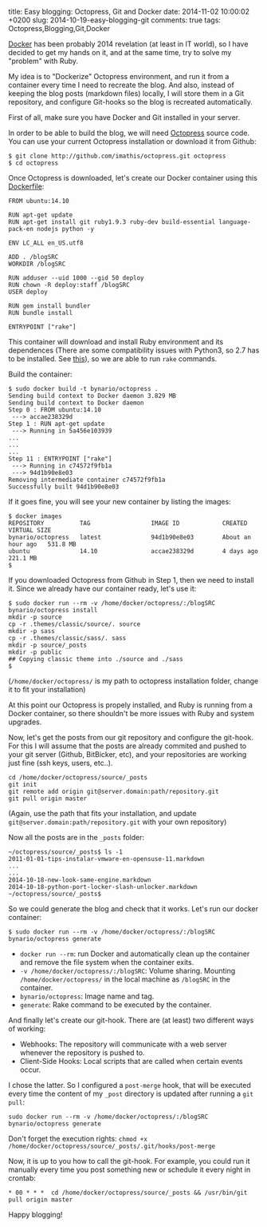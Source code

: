 title: Easy blogging: Octopress, Git and Docker
date: 2014-11-02 10:00:02 +0200
slug: 2014-10-19-easy-blogging-git
comments: true
tags: Octopress,Blogging,Git,Docker

[Docker](https://www.docker.com) has been probably 2014 revelation (at least in IT world), so I have decided to get my hands on it, and at the same time, try to solve my "problem" with Ruby.

My idea is to "Dockerize" Octopress environment, and run it from a container every time I need to recreate the blog. And also, instead of keeping the blog posts (markdown files) locally, I will store them in a Git repository, and configure Git-hooks so the blog is recreated automatically.

First of all, make sure you have Docker and Git installed in your server.

In order to be able to build the blog, we will need [Octopress](http://octopress.org) source code. You can use your current Octopress installation or download it from Github:

```
$ git clone http://github.com/imathis/octopress.git octopress
$ cd octopress
```

Once Octopress is downloaded, let's create our Docker container using this [Dockerfile](http://docs.docker.com/reference/builder/):

```
FROM ubuntu:14.10

RUN apt-get update
RUN apt-get install git ruby1.9.3 ruby-dev build-essential language-pack-en nodejs python -y

ENV LC_ALL en_US.utf8

ADD . /blogSRC
WORKDIR /blogSRC

RUN adduser --uid 1000 --gid 50 deploy
RUN chown -R deploy:staff /blogSRC
USER deploy

RUN gem install bundler
RUN bundle install

ENTRYPOINT ["rake"]
```

This container will download and install Ruby environment and its dependences (There are some compatibility issues with Python3, so 2.7 has to be installed. See [this](https://github.com/imathis/octopress/issues/1651)), so we are able to run `rake` commands. 

Build the container:

```
$ sudo docker build -t bynario/octopress .
Sending build context to Docker daemon 3.829 MB
Sending build context to Docker daemon
Step 0 : FROM ubuntu:14.10
 ---> accae238329d
Step 1 : RUN apt-get update
 ---> Running in 5a456e103939
...
...
...
Step 11 : ENTRYPOINT ["rake"]
 ---> Running in c74572f9fb1a
 ---> 94d1b90e8e03
Removing intermediate container c74572f9fb1a
Successfully built 94d1b90e8e03
```

If it goes fine, you will see your new container by listing the images:

```
$ docker images
REPOSITORY          TAG                 IMAGE ID            CREATED             VIRTUAL SIZE
bynario/octopress   latest              94d1b90e8e03        About an hour ago   531.8 MB
ubuntu              14.10               accae238329d        4 days ago          221.1 MB
$
```

If you downloaded Octopress from Github in Step 1, then we need to install it. Since we already have our container ready, let's use it:

```
$ sudo docker run --rm -v /home/docker/octopress/:/blogSRC bynario/octopress install
mkdir -p source
cp -r .themes/classic/source/. source
mkdir -p sass
cp -r .themes/classic/sass/. sass
mkdir -p source/_posts
mkdir -p public
## Copying classic theme into ./source and ./sass
$
```

(`/home/docker/octopress/` is my path to octopress installation folder, change it to fit your installation)

At this point our Octopress is propely installed, and Ruby is running from a Docker container, so there shouldn't be more issues with Ruby and system upgrades.

Now, let's get the posts from our git repository and configure the git-hook. For this I will assume that the posts are already commited and pushed to your git server (Github, BitBicker, etc), and your repositories are working just fine (ssh keys, users, etc..).

```
cd /home/docker/octopress/source/_posts
git init
git remote add origin git@server.domain:path/repository.git
git pull origin master
```

(Again, use the path that fits your installation, and update `git@server.domain:path/repository.git` with your own repository)

Now all the posts are in the `_posts` folder:

```
~/octopress/source/_posts$ ls -1
2011-01-01-tips-instalar-vmware-en-opensuse-11.markdown
...
...
2014-10-18-new-look-same-engine.markdown
2014-10-18-python-port-locker-slash-unlocker.markdown
~/octopress/source/_posts$
```

So we could generate the blog and check that it works. Let's run our docker container:

```
$ sudo docker run --rm -v /home/docker/octopress/:/blogSRC bynario/octopress generate
```

+ `docker run --rm`: run Docker and automatically clean up the container and remove the file system when the container exits.
+ `-v /home/docker/octopress/:/blogSRC`: Volume sharing. Mounting `/home/docker/octopress/` in the local machine as `/blogSRC` in the container.
+ `bynario/octopress`: Image name and tag.
+ `generate`: Rake command to be executed by the container.

And finally let's create our git-hook. There are (at least) two different ways of working:

+ Webhooks: The repository will communicate with a web server whenever the repository is pushed to.
+ Client-Side Hooks: Local scripts that are called when certain events occur.

I chose the latter. So I configured a `post-merge` hook, that will be executed every time the content of my `_post` directory is updated after running a `git pull`:

```
sudo docker run --rm -v /home/docker/octopress/:/blogSRC bynario/octopress generate
```

Don't forget the execution rights: `chmod +x /home/docker/octopress/source/_posts/.git/hooks/post-merge`

Now, it is up to you how to call the git-hook. For example, you could run it manually every time you post something new or schedule it every night in crontab:

```
* 00 * * *  cd /home/docker/octopress/source/_posts && /usr/bin/git pull origin master
```

Happy blogging!
